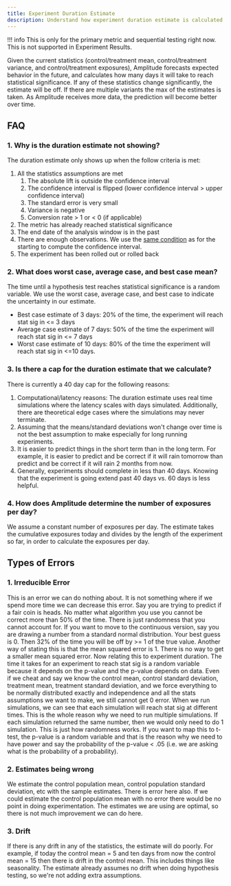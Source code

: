 ```yaml
---
title: Experiment Duration Estimate
description: Understand how experiment duration estimate is calculated
---
```


!!! info
    This is only for the primary metric and sequential testing right now. This is not supported in Experiment Results.

Given the current statistics (control/treatment mean, control/treatment variance, and control/treatment exposures), Amplitude forecasts expected behavior in the future, and calculates how many days it will take to reach statistical significance. If any of these statistics change significantly, the estimate will be off. If there are multiple variants the max of the estimates is taken. As Amplitude receives more data, the prediction will become better over time. 

## FAQ

### 1. Why is the duration estimate not showing?

The duration estimate only shows up when the follow criteria is met:

1. All the statistics assumptions are met
    1. The absolute lift is outside the confidence interval
    2. The confidence interval is flipped (lower confidence interval > upper confidence interval)
    3. The standard error is very small
    4. Variance is negative
    5. Conversion rate > 1 or < 0 (if applicable)
2. The metric has already reached statistical significance
3. The end date of the analysis window is in the past
4. There are enough observations. We use the [same condition](https://help.amplitude.com/hc/en-us/articles/4403176829709-How-Amplitude-Experiment-uses-sequential-testing-for-statistical-inference#why-don%E2%80%99t-i-see-any-confidence-interval-on-the-confidence-interv) as for the starting to compute the confidence interval. 
5. The experiment has been rolled out or rolled back

### 2. What does worst case, average case, and best case mean?

The time until a hypothesis test reaches statistical significance is a random variable. We use the worst case, average case, and best case to indicate the uncertainty in our estimate. 

* Best case estimate of 3 days: 20% of the time, the experiment will reach stat sig in <= 3 days
* Average case estimate of 7 days: 50% of the time the experiment will reach stat sig in <= 7 days
* Worst case estimate of 10 days: 80% of the time the experiment will reach stat sig in <=10 days.

### 3. Is there a cap for the duration estimate that we calculate?

There is currently a 40 day cap for the following reasons:

1. Computational/latency reasons: The duration estimate uses real time simulations where the latency scales with days simulated. Additionally, there are theoretical edge cases where the simulations may never terminate.
2. Assuming that the means/standard deviations won't change over time is not the best assumption to make especially for long running experiments.
3. It is easier to predict things in the short term than in the long term. For example, it is easier to predict and be correct if it will rain tomorrow than predict and be correct if it will rain 2 months from now.
4. Generally, experiments should complete in less than 40 days. Knowing that the experiment is going extend past 40 days vs. 60 days is less helpful.

### 4. How does Amplitude determine the number of exposures per day?

We assume a constant number of exposures per day. The estimate takes the cumulative exposures today and divides by the length of the experiment so far, in order to calculate the exposures per day.

## Types of Errors

### 1. Irreducible Error

This is an error we can do nothing about. It is not something where if we spend more time we can decrease this error. Say you are trying to predict if a fair coin is heads. No matter what algorithm you use you cannot be correct more than 50% of the time. There is just randomness that you cannot account for. If you want to move to the continuous version, say you are drawing a number from a standard normal distribution. Your best guess is 0. Then 32% of the time you will be off by >= 1 of the true value. Another way of stating this is that the mean squared error is 1. There is no way to get a smaller mean squared error. Now relating this to experiment duration. The time it takes for an experiment to reach stat sig is a random variable because it depends on the p-value and the p-value depends on data. Even if we cheat and say we know the control mean, control standard deviation, treatment mean, treatment standard deviation, and we force everything to be normally distributed exactly and independence and all the stats assumptions we want to make, we still cannot get 0 error. When we run simulations, we can see that each simulation will reach stat sig at different times. This is the whole reason why we need to run multiple simulations. If each simulation returned the same number, then we would only need to do 1 simulation. This is just how randomness works. If you want to map this to t-test, the p-value is a random variable and that is the reason why we need to have power and say the probability of the p-value < .05 (i.e. we are asking what is the probability of a probability).

### 2. Estimates being wrong

We estimate the control population mean, control population standard deviation, etc with the sample estimates. There is error here also. If we could estimate the control population mean with no error there would be no point in doing experimentation. The estimates we are using are optimal, so there is not much improvement we can do here.

### 3. Drift

If there is any drift in any of the statistics, the estimate will do poorly. For example, if today the control mean = 5 and ten days from now the control mean = 15 then there is drift in the control mean. This includes things like seasonality. The estimate already assumes no drift when doing hypothesis testing, so we're not adding extra assumptions.
